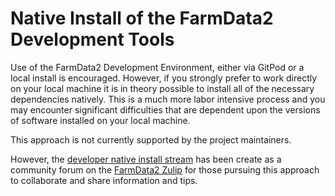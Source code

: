 # Native Install of the FarmData2 Development Tools

Use of the FarmData2 Development Environment, either via GitPod or a local install is encouraged. However, if you strongly prefer to work directly on your local machine it is in theory possible to install all of the necessary dependencies natively. This is a much more labor intensive process and you may encounter significant difficulties that are dependent upon the versions of software installed on your local machine.

This approach is not currently supported by the project maintainers.

However, the [developer native install stream](https://farmdata2.zulipchat.com/#narrow/stream/434384-developer-native-install) has been create as a community forum on the [FarmData2 Zulip](https://farmdata2.zulipchat.com/) for those pursuing this approach to collaborate and share information and tips.
